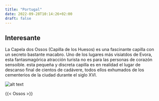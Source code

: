 ```yaml
---
title: "Portugal"
date: 2022-09-28T10:14:26+02:00
draft: false
---
```


## Interesante

La Capela dos Ossos (Capilla de los Huesos) es una fascinante capilla con un secreto bastante macabro. Uno de los lugares más visiatdos de Evora, esta fantasmagórica atracción turista no es para las personas de corazón sensoible. esta pequeña y discreta capilla es en realidad el lugar de descanso final de cientos de cadávere, todos ellos exhumados de los cementerios de la ciudad durante el siglo XVI.

![alt text](https://myportugalholiday.com/images/evora/evora-bone-chapel.jpg)

{{< Ossos >}}
